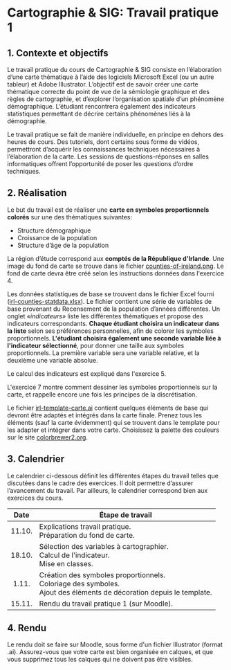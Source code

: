 # Cartographie & SIG: Travail pratique 1


## 1. Contexte et objectifs

Le travail pratique du cours de Cartographie & SIG consiste en l’élaboration d’une carte thématique à l’aide des logiciels Microsoft Excel (ou un autre tableur) et Adobe Illustrator. L’objectif est de savoir créer une carte thématique correcte du point de vue de la sémiologie graphique et des règles de cartographie, et d’explorer l’organisation spatiale d’un phénomène démographique. L’étudiant rencontrera également des indicateurs statistiques permettant de décrire certains phénomènes liés à la démographie.

Le travail pratique se fait de manière individuelle, en principe en dehors des heures de cours. Des tutoriels, dont certains sous forme de vidéos, permettront d’acquérir les connaissances techniques nécessaires à l’élaboration de la carte. Les sessions de questions-réponses en salles informatiques offrent l’opportunité de poser les questions d’ordre techniques.


## 2.	Réalisation

Le but du travail est de réaliser une **carte en symboles proportionnels colorés** sur une des thématiques suivantes:

- Structure démographique
- Croissance de la population
- Structure d’âge de la population

La région d’étude correspond aux **comptés de la République d'Irlande**. Une image du fond de carte se trouve dans le fichier [counties-of-ireland.png](counties-of-ireland.png). Le fond de carte devra être créé selon les instructions données dans l'exercice 4.

Les données statistiques de base se trouvent dans le fichier Excel fourni ([irl-counties-statdata.xlsx](irl-counties-statdata.xlsx)). Le fichier contient une série de variables de base provenant du Recensement de la population d’années différentes. Un onglet _«indicateurs»_ liste les différentes thématiques et propose des indicateurs correspondants. **Chaque étudiant choisira un indicateur dans la liste** selon ses préférences personnelles, afin de colorer les symboles proportionnels. **L'étudiant choisira également une seconde variable liée à l'indicateur sélectionné**, pour donner une taille aux symboles proportionnels. La première variable sera une variable relative, et la deuxième une variable absolue.

Le calcul des indicateurs est expliqué dans l'exercice 5.

L'exercice 7 montre comment dessiner les symboles proportionnels sur la carte, et rappelle encore une fois les principes de la discrétisation.

Le fichier [irl-template-carte.ai](irl-template-carte.ai) contient quelques éléments de base qui devront être adaptés et intégrés dans la carte finale. Prenez tous les éléments (sauf la carte évidemment) qui se trouvent dans le template pour les adapter et intégrer dans votre carte. Choisissez la palette des couleurs sur le site [colorbrewer2.org](http://colorbrewer2.org).


## 3. Calendrier

Le calendrier ci-dessous définit les différentes étapes du travail telles que discutées dans le cadre des exercices. Il doit permettre d’assurer l’avancement du travail. Par ailleurs, le calendrier correspond bien aux exercices du cours.

| Date   | Étape de travail |
|:------:|------------------|
| 11.10. | Explications travail pratique.<br>Préparation du fond de carte. |
| 18.10. | Sélection des variables à cartographier.<br>Calcul de l'indicateur.<br>Mise en classes. |
| 1.11.  | Création des symboles proportionnels.<br>Coloriage des symboles.<br>Ajout des éléments de décoration depuis le template. |
| 15.11. | Rendu du travail pratique 1 (sur Moodle).


## 4. Rendu

Le rendu doit se faire sur Moodle, sous forme d'un fichier Illustrator (format .ai). Assurez-vous que votre carte est bien organisée en calques, et que vous supprimez tous les calques qui ne doivent pas être visibles.
 
